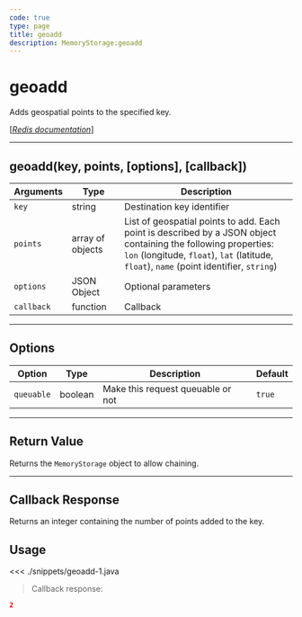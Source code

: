 ```yaml
---
code: true
type: page
title: geoadd
description: MemoryStorage:geoadd
---
```


# geoadd

Adds geospatial points to the specified key.

[[_Redis documentation_]](https://redis.io/commands/geoadd)

---

## geoadd(key, points, [options], [callback])

| Arguments  | Type             | Description                                                                                                                                                                                                    |
| ---------- | ---------------- | -------------------------------------------------------------------------------------------------------------------------------------------------------------------------------------------------------------- |
| `key`      | string           | Destination key identifier                                                                                                                                                                                     |
| `points`   | array of objects | List of geospatial points to add. Each point is described by a JSON object containing the following properties:<br/>`lon` (longitude, `float`), `lat` (latitude, `float`), `name` (point identifier, `string`) |
| `options`  | JSON Object      | Optional parameters                                                                                                                                                                                            |
| `callback` | function         | Callback                                                                                                                                                                                                       |

---

## Options

| Option     | Type    | Description                       | Default |
| ---------- | ------- | --------------------------------- | ------- |
| `queuable` | boolean | Make this request queuable or not | `true`  |

---

## Return Value

Returns the `MemoryStorage` object to allow chaining.

---

## Callback Response

Returns an integer containing the number of points added to the key.

## Usage

<<< ./snippets/geoadd-1.java

> Callback response:

```json
2
```
